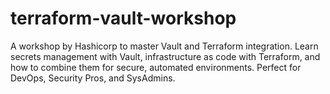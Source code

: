 # terraform-vault-workshop
A workshop by Hashicorp to master Vault and Terraform integration. Learn secrets management with Vault, infrastructure as code with Terraform, and how to combine them for secure, automated environments. Perfect for DevOps, Security Pros, and SysAdmins.
